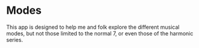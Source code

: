 # Modes

This app is designed to help me and folk explore the different musical modes,
but not those limited to the normal 7, or even those of the harmonic series.

